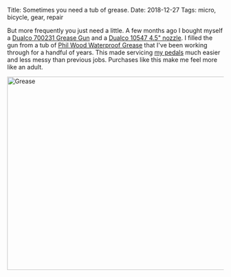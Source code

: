 Title: Sometimes you need a tub of grease.
Date: 2018-12-27
Tags: micro, bicycle, gear, repair

But more frequently you just need a little. A few months ago I bought myself a [Dualco 700231 Grease Gun](http://www.dualco-inc.com/products.push.html) and a [Dualco 10547 4.5" nozzle](http://www.dualco-inc.com/products.tips.html). I filled the gun from a tub of [Phil Wood Waterproof Grease](https://www.philwood.com/products/gohc/oilngrease.php) that I've been working through for a handful of years. This made servicing [my pedals](https://www.crankbrothers.com/products/stamp-7-large) much easier and less messy than previous jobs. Purchases like this make me feel more like an adult.

<a href="https://www.flickr.com/photos/pigmonkey/46494698281/in/dateposted/" title="Grease"><img src="https://farm8.staticflickr.com/7866/46494698281_d8f0c4c89b_c.jpg" width="800" height="450" alt="Grease"></a>
